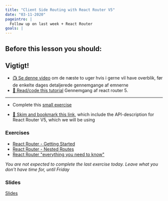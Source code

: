 ```yaml
---
title: "Client Side Routing with React Router V5"
date: "03-11-2020"
pageintro: |
  Follow up on last week + React Router
goals: |
---
```


## Before this lesson you should:

## Vigtigt!

- [:tv: Se denne video](https://youtu.be/AusibPoJ2ss) om de næste to uger hvis i gerne vil have overblik, før de enkelte dages detaljerede gennemgange af emnerne
- [:book: Read/code this tutorial](https://www.sitepoint.com/react-router-complete-guide/) Gennemgang af react router 5.

---

- Complete this [small exercise](https://docs.google.com/document/d/1TPkVw4HLB1yeKXOrQQKvH72JOvBQhgVmxSCe8087NoE/edit?usp=sharing)

<!--BEGIN readings ##-->

- [:book: Skim and bookmark this link](https://reactrouter.com/web/guides/philosophy), which include the API-description for React Router V5, which we will be using
  <!--END readings ##-->

<!--BEGIN readings_guides ##-->

<!--END readings_guides ##-->

### Exercises

 <!--BEGIN exercises ##-->

- [React Router - Getting Started](https://docs.google.com/document/d/1TPkVw4HLB1yeKXOrQQKvH72JOvBQhgVmxSCe8087NoE/edit?usp=sharing)
- [React Router - Nested Routes](https://docs.google.com/document/d/1yDPCV4-6Zom0ZmrFjh59260TEKqdrA7X7Xvr6ZKURV0/edit?usp=sharing)
- [React Router "everything you need to know"](https://docs.google.com/document/d/1WEtTJ8rHr84h6uLP5nPeB0wSaAJ0FywoEeFTWRVkc9E/edit?usp=sharing)
  <!--END exercises ##-->

_You are not expected to complete the last exercise today. Leave what you don't have time for, until Friday_

### Slides

[Slides](http://sem3slides.mydemos.dk//reactRouting/routing.html#1)

